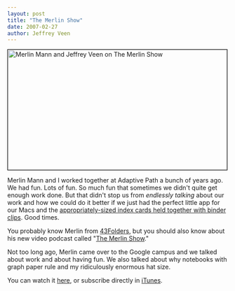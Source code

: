 ```yaml
---
layout: post
title: "The Merlin Show"
date: 2007-02-27
author: Jeffrey Veen
---
```

<a href="http://www.themerlinshow.com/ep/003-interview-jeffrey-veen" title="Merlin Mann and Jeffrey Veen on The Merlin Show"><img src="http://farm1.static.flickr.com/139/405471826_428bb7401b.jpg" width="500" height="275" alt="Merlin Mann and Jeffrey Veen on The Merlin Show" style="border:solid black 1px;"/></a>

Merlin Mann and I worked together at Adaptive Path a bunch of years ago. We had fun. Lots of fun. So much fun that sometimes we didn't quite get enough work done. But that didn't stop us from <em>endlessly talking</em> about our work and how we could do it better if we just had the perfect little app for our Macs and the <a href="http://www.43folders.com/2004/09/03/introducing-the-hipster-pda/">appropriately-sized index cards held together with binder clips</a>. Good times.

You probably know Merlin from <a href="http://www.43folders.com/">43Folders</a>, but you should also know about his new video podcast called "<a href="http://www.themerlinshow.com/">The Merlin Show</a>."

Not too long ago, Merlin came over to the Google campus and we talked about work and about having fun. We also talked about why notebooks with graph paper rule and my ridiculously enormous hat size.

You can watch it <a href="http://www.themerlinshow.com/ep/003-interview-jeffrey-veen">here</a>, or subscribe directly in <a href="http://phobos.apple.com/WebObjects/MZStore.woa/wa/viewPodcast?id=217111155">iTunes</a>.
